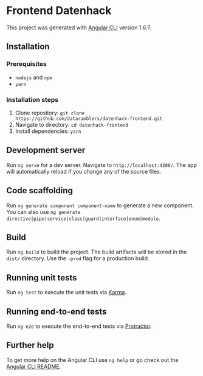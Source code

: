 # Frontend Datenhack

This project was generated with [Angular CLI](https://github.com/angular/angular-cli) version 1.6.7.

## Installation

### Prerequisites

* `nodejs` and `npm`
* `yarn`
 
### Installation steps

1. Clone repository: `git clone https://github.com/dataramblers/datenhack-frontend.git`
2. Navigate to directory: `cd datenhack-frontend`
2. Install dependencies: `yarn`

## Development server

Run `ng serve` for a dev server. Navigate to `http://localhost:4200/`. The app will automatically reload if you change any of the source files.

## Code scaffolding

Run `ng generate component component-name` to generate a new component. You can also use `ng generate directive|pipe|service|class|guard|interface|enum|module`.

## Build

Run `ng build` to build the project. The build artifacts will be stored in the `dist/` directory. Use the `-prod` flag for a production build.

## Running unit tests

Run `ng test` to execute the unit tests via [Karma](https://karma-runner.github.io).

## Running end-to-end tests

Run `ng e2e` to execute the end-to-end tests via [Protractor](http://www.protractortest.org/).

## Further help

To get more help on the Angular CLI use `ng help` or go check out the [Angular CLI README](https://github.com/angular/angular-cli/blob/master/README.md).

